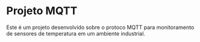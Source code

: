 # Projeto MQTT

 Este é um projeto desenvolvido sobre o protoco MQTT para monitoramento de sensores de temperatura em um ambiente industrial.

